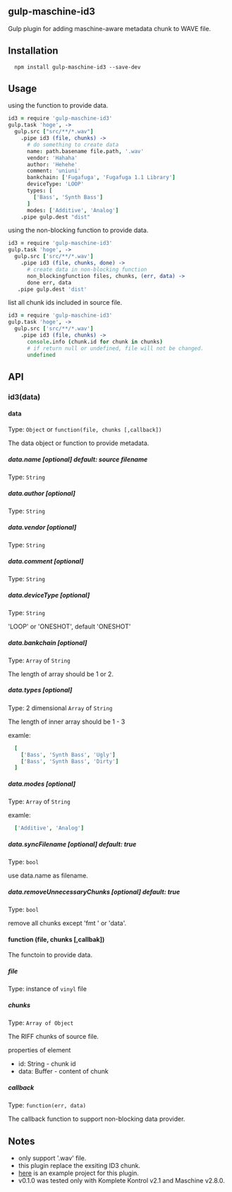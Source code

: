 ## gulp-maschine-id3

Gulp plugin for adding maschine-aware metadata chunk to WAVE file.

## Installation
```
  npm install gulp-maschine-id3 --save-dev
```

## Usage

using the function to provide data.
```coffeescript
id3 = require 'gulp-maschine-id3'
gulp.task 'hoge', ->
  gulp.src ["src/**/*.wav"]
    .pipe id3 (file, chunks) ->
      # do something to create data
      name: path.basename file.path, '.wav'
      vendor: 'Hahaha'
      author: 'Hehehe'
      comment: 'uniuni'
      bankchain: ['Fugafuga', 'Fugafuga 1.1 Library']
      deviceType: 'LOOP'
      types: [
        ['Bass', 'Synth Bass']
      ]
      modes: ['Additive', 'Analog']
    .pipe gulp.dest "dist"
```
using the non-blocking function to provide data.
```coffeescript
id3 = require 'gulp-maschine-id3'
gulp.task 'hoge', ->
  gulp.src ['src/**/*.wav']
    .pipe id3 (file, chunks, done) ->
      # create data in non-blocking function
      non_blockingfunction files, chunks, (err, data) ->
      done err, data
   .pipe gulp.dest 'dist'
```

list all chunk ids included in source file.
```coffeescript
id3 = require 'gulp-maschine-id3'
gulp.task 'hoge', ->
  gulp.src ['src/**/*.wav']
    .pipe id3 (file, chunks) ->
      console.info (chunk.id for chunk in chunks)
      # if return null or undefined, file will not be changed.
      undefined
```

## API

### id3(data)

#### data
Type: `Object` or `function(file, chunks [,callback])`

The data object or function to provide metadata.

##### data.name [optional]  default: source filename
Type: `String`

##### data.author [optional]
Type: `String`

##### data.vendor [optional]
Type: `String`

##### data.comment [optional]
Type: `String`

##### data.deviceType [optional]
Type: `String`

'LOOP' or 'ONESHOT', default 'ONESHOT'

##### data.bankchain [optional]
Type: `Array` of `String`

The length of array should be 1 or 2.

##### data.types [optional]
Type: 2 dimensional `Array` of `String`

The length of inner array should be 1 - 3

examle:
```coffeescript
  [
    ['Bass', 'Synth Bass', 'Ugly']
    ['Bass', 'Synth Bass', 'Dirty']
  ]
```

##### data.modes [optional]
Type: `Array` of `String`

examle:
```coffeescript
  ['Additive', 'Analog']
```

##### data.syncFilename [optional] default: true
Type: `bool`

use data.name as filename.

##### data.removeUnnecessaryChunks [optional] default: true
Type: `bool`

remove all chunks except 'fmt ' or 'data'.

#### function (file, chunks [,callbak])
The functoin to provide data.

##### file
Type: instance of `vinyl` file

##### chunks
Type: `Array of Object`

The RIFF chunks of source file.

properties of element

  - id: String - chunk id
  - data: Buffer - content of chunk

##### callback
Type: `function(err, data)`

The callback function to support non-blocking data provider.

## Notes
 - only support '.wav' file.
 - this plugin replace the exsiting ID3 chunk.
 - [here](https://github.com/jhorology/loooops) is an example project for this plugin.
 - v0.1.0 was tested only with Komplete Kontrol v2.1 and Maschine v2.8.0.
